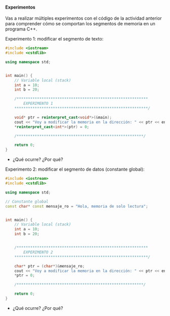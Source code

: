 #### Experimentos

Vas a realizar múltiples experimentos con el código de la actividad anterior para comprender cómo se comportan 
los segmentos de memoria en un programa C++.

Experimento 1: modificar el segmento de texto:

``` cpp
#include <iostream>
#include <cstdlib>

using namespace std;


int main() {
    // Variable local (stack)
    int a = 10;
    int b = 20;

    /**********************************************************
        EXPERIMENTO 1
    ***********************************************************/

    void* ptr = reinterpret_cast<void*>(&main);
    cout << "Voy a modificar la memoria en la dirección: " << ptr << endl;
    *reinterpret_cast<int*>(ptr) = 0;

    /********************************************************/

    return 0;
}
```

- ¿Qué ocurre? ¿Por qué?

Experimento 2: modificar el segmento de datos (constante global):

``` cpp
#include <iostream>
#include <cstdlib>

using namespace std;

// Constante global
const char* const mensaje_ro = "Hola, memoria de solo lectura";


int main() {
    // Variable local (stack)
    int a = 10;
    int b = 20;


    /**********************************************************
        EXPERIMENTO 2
    ***********************************************************/

    char* ptr = (char*)&mensaje_ro;
    cout << "Voy a modificar la memoria en la dirección: " << ptr << endl;
    *ptr = 0;

    /********************************************************/

    return 0;
}
```

- ¿Qué ocurre? ¿Por qué?


